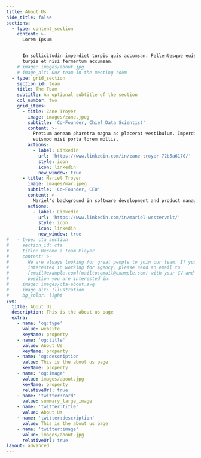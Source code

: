 ```yaml
---
title: About Us
hide_title: false
sections:
  - type: content_section
    content: >-
      Lorem Ipsum


      In sollicitudin imperdiet turpis quis accumsan. Pellentesque euismod
      turpis et nisi fermentum accumsan.
    # image: images/about.jpg
    # image_alt: Our team in the meeting room
  - type: grid_section
    section_id: team
    title: The Team
    subtitle: An optional subtitle of the section
    col_number: two
    grid_items:
      - title: Zane Troyer
        image: images/zane.jpeg
        subtitle: 'Co-Founder, Chief Data Scientist'
        content: >-
          Pretium aenean pharetra magna ac placerat vestibulum. Imperdiet sed
          euismod nisi porta lorem mollis.
        actions:
          - label: Linkedin
            url: 'https://www.linkedin.com/in/zane-troyer-72b5a6170/'
            style: icon
            icon: linkedin
            new_window: true
      - title: Mariel Troyer
        image: images/mar.jpeg
        subtitle: 'Co-Founder, CEO'
        content: >-
          Mariel's background in software development and product management gives her the perfect mix of 
        actions:
          - label: Linkedin
            url: 'https://www.linkedin.com/in/mariel-westervelt/'
            style: icon
            icon: linkedin
            new_window: true
#   - type: cta_section
#     section_id: cta
#     title: Become a Team Player
#     content: >-
#       We are always looking for great people to join our team. If you are
#       interested in working for Agency, please send an email to
#       [email@example.com](mailto:email@example.com) with your CV and which
#       position you are interested in.
#     image: images/cta-about.svg
#     image_alt: Illustration
#     bg_color: light
seo:
  title: About Us
  description: This is the about us page
  extra:
    - name: 'og:type'
      value: website
      keyName: property
    - name: 'og:title'
      value: About Us
      keyName: property
    - name: 'og:description'
      value: This is the about us page
      keyName: property
    - name: 'og:image'
      value: images/about.jpg
      keyName: property
      relativeUrl: true
    - name: 'twitter:card'
      value: summary_large_image
    - name: 'twitter:title'
      value: About Us
    - name: 'twitter:description'
      value: This is the about us page
    - name: 'twitter:image'
      value: images/about.jpg
      relativeUrl: true
layout: advanced
---
```

